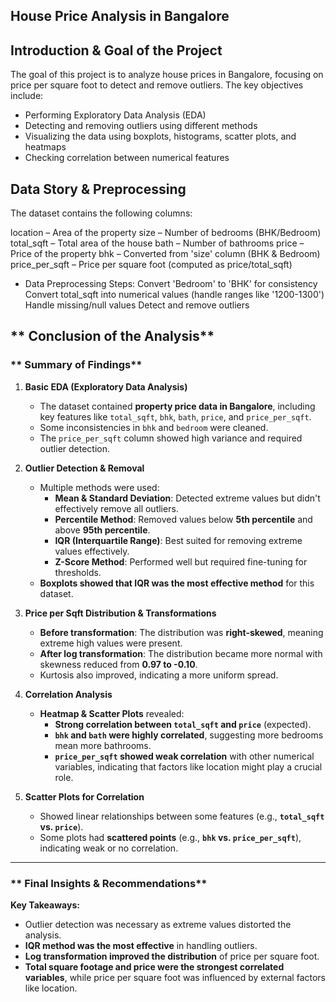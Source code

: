 ## **House Price Analysis in Bangalore**

## **Introduction & Goal of the Project**
The goal of this project is to analyze house prices in Bangalore, focusing on price per square foot to detect and remove outliers. The key objectives include:

- Performing Exploratory Data Analysis (EDA)
- Detecting and removing outliers using different methods
- Visualizing the data using boxplots, histograms, scatter plots, and heatmaps
- Checking correlation between numerical features

## **Data Story & Preprocessing**
The dataset contains the following columns:

location – Area of the property
size – Number of bedrooms (BHK/Bedroom)
total_sqft – Total area of the house
bath – Number of bathrooms
price – Price of the property
bhk – Converted from 'size' column (BHK & Bedroom)
price_per_sqft – Price per square foot (computed as price/total_sqft)
- Data Preprocessing Steps:
Convert 'Bedroom' to 'BHK' for consistency
Convert total_sqft into numerical values (handle ranges like '1200-1300')
Handle missing/null values
Detect and remove outliers

## ** Conclusion of the Analysis**  

### ** Summary of Findings**  
1. **Basic EDA (Exploratory Data Analysis)**  
   - The dataset contained **property price data in Bangalore**, including key features like `total_sqft`, `bhk`, `bath`, `price`, and `price_per_sqft`.
   - Some inconsistencies in `bhk` and `bedroom` were cleaned.
   - The `price_per_sqft` column showed high variance and required outlier detection.

2. **Outlier Detection & Removal**  
   - Multiple methods were used:
     - **Mean & Standard Deviation**: Detected extreme values but didn't effectively remove all outliers.
     - **Percentile Method**: Removed values below **5th percentile** and above **95th percentile**.
     - **IQR (Interquartile Range)**: Best suited for removing extreme values effectively.
     - **Z-Score Method**: Performed well but required fine-tuning for thresholds.  
   - **Boxplots showed that IQR was the most effective method** for this dataset.

3. **Price per Sqft Distribution & Transformations**  
   - **Before transformation**: The distribution was **right-skewed**, meaning extreme high values were present.
   - **After log transformation**: The distribution became more normal with skewness reduced from **0.97 to -0.10**.
   - Kurtosis also improved, indicating a more uniform spread.

4. **Correlation Analysis**  
   - **Heatmap & Scatter Plots** revealed:
     - **Strong correlation between `total_sqft` and `price`** (expected).
     - **`bhk` and `bath` were highly correlated**, suggesting more bedrooms mean more bathrooms.
     - **`price_per_sqft` showed weak correlation** with other numerical variables, indicating that factors like location might play a crucial role.

5. **Scatter Plots for Correlation**  
   - Showed linear relationships between some features (e.g., **`total_sqft` vs. `price`**).
   - Some plots had **scattered points** (e.g., **`bhk` vs. `price_per_sqft`**), indicating weak or no correlation.

---

### ** Final Insights & Recommendations**  
 **Key Takeaways:**
- Outlier detection was necessary as extreme values distorted the analysis.
- **IQR method was the most effective** in handling outliers.
- **Log transformation improved the distribution** of price per square foot.
- **Total square footage and price were the strongest correlated variables**, while price per square foot was influenced by external factors like location.
